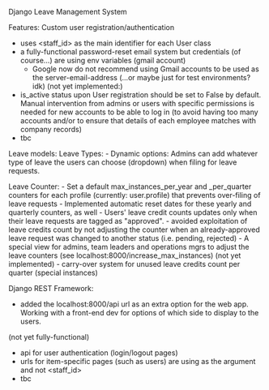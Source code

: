 Django Leave Management System

Features:
Custom user registration/authentication
  - uses <staff_id> as the main identifier for each User class
  - a fully-functional password-reset email system but credentials (of course...) are using env variables (gmail account)
      - Google now do not recommend using Gmail accounts to be used as the server-email-address (...or maybe just for test environments? idk)
  (not yet implemented:)
  - is_active status upon User registration should be set to False by default. Manual intervention from admins or users with specific permissions is needed for new accounts to be able to log in (to avoid having too many accounts and/or to ensure that details of each employee matches with company records)
  - tbc

Leave models:
  Leave Types:
    - Dynamic options: Admins can add whatever type of leave the users can choose (dropdown) when filing for leave requests.

  Leave Counter:
    - Set a default max_instances_per_year and _per_quarter counters for each profile (currently: user.profile) that prevents over-filing of leave requests
    - Implemented automatic reset dates for these yearly and quarterly counters, as well
    - Users' leave credit counts updates only when their leave requests are tagged as "approved". 
      - avoided exploitation of leave credits count by not adjusting the counter when an already-approved leave request was changed to another status (i.e. pending, rejected)
    - A special view for admins, team leaders and operations mgrs to adjust the leave counters (see localhost:8000/increase_max_instances)
    (not yet implemented)
    - carry-over system for unused leave credits count per quarter (special instances)

Django REST Framework:
  - added the localhost:8000/api url as an extra option for the web app. Working with a front-end dev for options of which side to display to the users.

 (not yet fully-functional)
  - api for user authentication (login/logout pages)
  - urls for item-specific pages (such as users) are using <pk> as the argument and not <staff_id>
  - tbc
    
